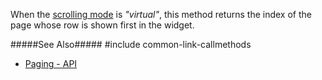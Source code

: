 When the [scrolling mode](/api-reference/10%20UI%20Widgets/dxTreeList/1%20Configuration/scrolling/mode.md '{basewidgetpath}/Configuration/scrolling/#mode') is *"virtual"*, this method returns the index of the page whose row is shown first in the widget. 

#####See Also#####
#include common-link-callmethods
- [Paging - API](/concepts/05%20Widgets/TreeList/35%20Paging/20%20API.md '/Documentation/Guide/Widgets/TreeList/Paging/#API')